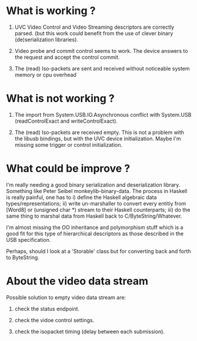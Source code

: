 What is working ?
=================

1. UVC Video Control and Video Streaming descriptors are correctly parsed.
   (but this work could benefit from the use of clever binary
   (de)serialization libraries).

2. Video probe and commit control seems to work. The device answers to
   the request and accept the control commit.

3. The (read) Iso-packets are sent and received without noticeable
   system memory or cpu overhead

What is not working ?
=====================

1. The import from System.USB.IO.Asynchronous conflict with System.USB
   (readControlExact and writeControlExact).

2. The (read) Iso-packets are received empty. This is not a problem with
   the libusb bindings, but with the UVC device initialization. Maybe
   I'm missing some trigger or control initialization.

What could be improve ?
=======================

I'm really needing a good binary serialization and deserialization
library. Something like Peter Seibel monkeylib-binary-data. The process
in Haskell is really painful, one has to i) define the Haskell algebraic
data types/representations; ii) write un-marshaller to convert every
entitiy from [Word8] or (unsigned char \*) stream to their Haskell
counterparts; iii) do the same thing to marshal data from Haskell back
to C/ByteString/Whatever.

I'm almost missing the OO inheritance and polymorphism stuff which is a
good fit for this type of hierarchical descriptors as those described in
the USB specification.

Perhaps, should I look at a 'Storable' class but for converting back and
forth to ByteString.

About the video data stream
===========================

Possible solution to empty video data stream are:

1. check the status endpoint.

2. check the vidoe control settings.

3. check the isopacket timing (delay between each submission).
